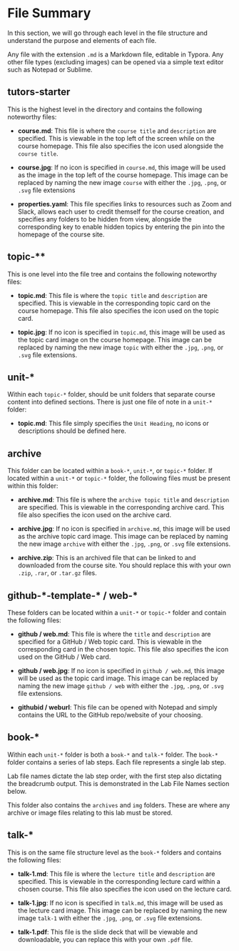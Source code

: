 # File Summary

In this section, we will go through each level in the file structure and understand the purpose and elements of each file.

Any file with the extension `.md` is a Markdown file, editable in Typora. Any other file types (excluding images) can be opened via a simple text editor such as Notepad or Sublime.

## tutors-starter

This is the highest level in the directory and contains the following noteworthy files:

  - **course.md**: This file is where the `course title` and `description` are specified. This is viewable in the top left of the screen while on the course homepage. This file also specifies the icon used alongside the `course title`.

  - **course.jpg**: If no icon is specified in `course.md`, this image will be used as the image in the top left of the course homepage. This image can be replaced by naming the new image `course` with either the `.jpg`, `.png`, or `.svg` file extensions

  - **properties.yaml**: This file specifies links to resources such as Zoom and Slack, allows each user to credit themself for the course creation, and specifies any folders to be hidden from view, alongside the corresponding key to enable hidden topics by entering the pin into the homepage of the course site.


## topic-**

This is one level into the file tree and contains the following noteworthy files:

  - **topic.md**: This file is where the `topic title` and `description` are specified. This is viewable in the corresponding topic card on the course homepage. This file also specifies the icon used on the topic card.

  - **topic.jpg**: If no icon is specified in `topic.md`, this image will be used as the topic card image on the course homepage. This image can be replaced by naming the new image `topic` with either the `.jpg`, `.png`, or `.svg` file extensions.


## unit-*

Within each `topic-*` folder, should be unit folders that separate course content into defined sections. There is just one file of note in a `unit-*` folder:

  - **topic.md**: This file simply specifies the `Unit Heading`, no icons or descriptions should be defined here.


## archive

This folder can be located within a `book-*`, `unit-*`, or `topic-*` folder. If located within a `unit-*` or `topic-*` folder, the following files must be present within this folder:

  - **archive.md**: This file is where the `archive topic title` and `description` are specified. This is viewable in the corresponding archive card. This file also specifies the icon used on the archive card.

  - **archive.jpg**: If no icon is specified in `archive.md`, this image will be used as the archive topic card image. This image can be replaced by naming the new image `archive` with either the `.jpg`, `.png`, or `.svg` file extensions.

  - **archive.zip**: This is an archived file that can be linked to and downloaded from the course site. You should replace this with your own `.zip`, `.rar`, or `.tar.gz` files.


## github-\*-template-* / web-*

These folders can be located within a `unit-*` or `topic-*` folder and contain the following files:

  - **github / web.md**: This file is where the `title` and `description` are specified for a GitHub / Web topic card. This is viewable in the corresponding card in the chosen topic. This file also specifies the icon used on the GitHub / Web card.

  - **github / web.jpg**: If no icon is specified in `github / web.md`, this image will be used as the topic card image. This image can be replaced by naming the new image `github / web` with either the `.jpg`, `.png`, or `.svg` file extensions.

  - **githubid / weburl**: This file can be opened with Notepad and simply contains the URL to the GitHub repo/website of your choosing.

## book-*

Within each `unit-*` folder is both a `book-*` and `talk-*` folder. The `book-*` folder contains a series of lab steps. Each file represents a single lab step.

Lab file names dictate the lab step order, with the first step also dictating the breadcrumb output. This is demonstrated in the Lab File Names section below.

This folder also contains the `archives` and `img` folders. These are where any archive or image files relating to this lab must be stored.

## talk-*

This is on the same file structure level as the `book-*` folders and contains the following files:

  - **talk-1.md**: This file is where the `lecture title` and `description` are specified. This is viewable in the corresponding lecture card within a chosen course. This file also specifies the icon used on the lecture card.

  - **talk-1.jpg**: If no icon is specified in `talk.md`, this image will be used as the lecture card image. This image can be replaced by naming the new image `talk-1` with either the `.jpg`, `.png`, or `.svg` file extensions.

  - **talk-1.pdf**: This file is the slide deck that will be viewable and downloadable, you can replace this with your own `.pdf` file.

